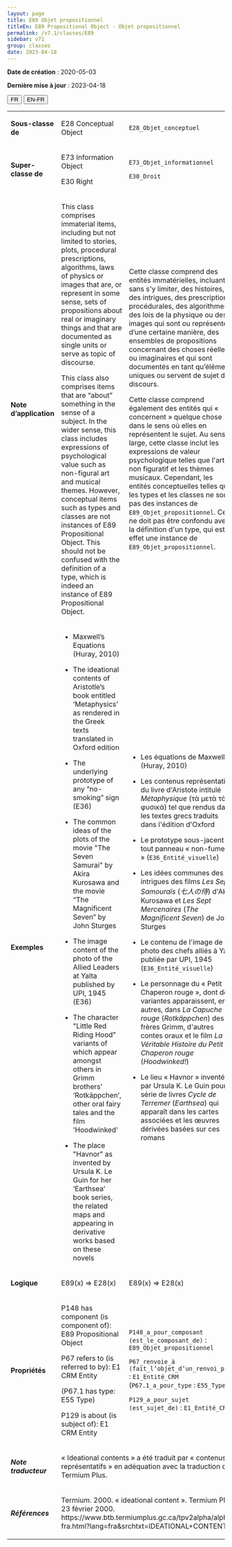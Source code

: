 ```yaml
---
layout: page
title: E89 Objet propositionnel
titleEn: E89 Propositional Object - Objet propositionnel
permalink: /v7.1/classes/E89
sidebar: v71
group: classes
date: 2023-04-18
---
```


**Date de création** : 2020-05-03

**Dernière mise à jour** : 2023-04-18

<div class="lang-buttons">
  <button id="fr" class="activate">FR</button>
  <button id="en-fr">EN-FR</button>
</div>

<table>
<tbody>
<tr>
<td><strong>Sous-classe de</strong></td>
<td class="en">
<p>E28 Conceptual Object</p>
</td>
<td>
<p><code class="language-plaintext highlighter-rouge">E28_Objet_conceptuel</code></p>
</td>
</tr>
<tr>
<td><strong>Super-classe de</strong></td>
<td class="en">
<p>E73 Information Object<strong></strong></p>
<p>E30 Right</p>
</td>
<td>
<p><code class="language-plaintext highlighter-rouge">E73_Objet_informationnel</code></p>
<p><code class="language-plaintext highlighter-rouge">E30_Droit</code></p>
</td>
</tr>
<tr>
<td><strong>Note d’application</strong></td>
<td class="en">
<p>This class comprises immaterial items, including but not limited to stories, plots, procedural prescriptions, algorithms, laws of physics or images that are, or represent in some sense, sets of propositions about real or imaginary things and that are documented as single units or serve as topic of discourse. <strong></strong></p>
<p>This class also comprises items that are “about” something in the sense of a subject. In the wider sense, this class includes expressions of psychological value such as non-figural art and musical themes. However, conceptual items such as types and classes are not instances of E89 Propositional Object. This should not be confused with the definition of a type, which is indeed an instance of E89 Propositional Object.</p>
</td>
<td>
<p>Cette classe comprend des entités immatérielles, incluant, sans s'y limiter, des histoires, des intrigues, des prescriptions procédurales, des algorithmes, des lois de la physique ou des images qui sont ou représentent, d’une certaine manière, des ensembles de propositions concernant des choses réelles ou imaginaires et qui sont documentés en tant qu’éléments uniques ou servent de sujet de discours.</p>
<p>Cette classe comprend également des entités qui « concernent » quelque chose dans le sens où elles en représentent le sujet. Au sens large, cette classe inclut les expressions de valeur psychologique telles que l'art non figuratif et les thèmes musicaux. Cependant, les entités conceptuelles telles que les types et les classes ne sont pas des instances de <code class="language-plaintext highlighter-rouge">E89_Objet_propositionnel</code>. Cela ne doit pas être confondu avec la définition d'un type, qui est en effet une instance de <code class="language-plaintext highlighter-rouge">E89_Objet_propositionnel</code>.</p>
</td>
</tr>
<tr>
<td><strong>Exemples</strong></td>
<td class="en">
<ul>
<li><p>Maxwell’s Equations (Huray, 2010)</p>
</li>
<li><p>The ideational contents of Aristotle’s book entitled ‘Metaphysics’ as rendered in the Greek texts translated in Oxford edition</p>
</li>
<li><p>The underlying prototype of any “no-smoking” sign (E36)</p>
</li>
<li><p>The common ideas of the plots of the movie "The Seven Samurai" by Akira Kurosawa and the movie “The Magnificent Seven” by John Sturges</p>
</li>
<li><p>The image content of the photo of the Allied Leaders at Yalta published by UPI, 1945 (E36)</p>
</li>
<li><p>The character "Little Red Riding Hood" variants of which appear amongst others in Grimm brothers’ ‘Rotkäppchen’, other oral fairy tales and the film 'Hoodwinked' </p>
</li>
<li><p>The place "Havnor" as invented by Ursula K. Le Guin for her ‘Earthsea’ book series, the related maps and appearing in derivative works based on these novels </p>
</li>
</ul>
</td>
<td>
<ul>
<li><p>Les équations de Maxwell (Huray, 2010)</p>
</li>
<li><p>Les contenus représentatifs du livre d'Aristote intitulé <em>Métaphysique</em> (τὰ μετὰ τὰ φυσικά) tel que rendus dans les textes grecs traduits dans l'édition d'Oxford</p>
</li>
<li><p>Le prototype sous-jacent de tout panneau « non-fumeur » (<code class="language-plaintext highlighter-rouge">E36_Entité_visuelle</code>)</p>
</li>
<li><p>Les idées communes des intrigues des films <em>Les Sept Samouraïs </em>(<em>七人の侍</em>) d'Akira Kurosawa et <em>Les Sept Mercenaires</em> (<em>The Magnificent Seven</em>) de John Sturges</p>
</li>
<li><p>Le contenu de l'image de la photo des chefs alliés à Yalta publiée par UPI, 1945 (<code class="language-plaintext highlighter-rouge">E36_Entité_visuelle</code>)</p>
</li>
<li><p>Le personnage du « Petit Chaperon rouge », dont des variantes apparaissent, entre autres, dans <em>La Capuche rouge</em> (<em>Rotkäppchen</em>) des frères Grimm, d'autres contes oraux et le film <em>La Véritable Histoire du Petit Chaperon rouge</em> (<em>Hoodwinked!</em>)</p>
</li>
<li><p>Le lieu « Havnor » inventé par Ursula K. Le Guin pour sa série de livres <em>Cycle de Terremer</em> (<em>Earthsea</em>) qui apparaît dans les cartes associées et les œuvres dérivées basées sur ces romans</p>
</li>
</ul>
</td>
</tr>
<tr>
<td><strong>Logique</strong></td>
<td class="en">
<p>E89(x) ⇒ E28(x)</p>
</td>
<td>
<p>E89(x) ⇒ E28(x)</p>
</td>
</tr>
<tr>
<td><strong>Propriétés</strong></td>
<td class="en">
<p>P148 has component (is component of): E89 Propositional Object<strong></strong></p>
<p>P67 refers to (is referred to by): E1 CRM Entity<strong></strong></p>
<p>(P67.1 has type: E55 Type)<strong></strong></p>
<p>P129 is about (is subject of): E1 CRM Entity</p>
</td>
<td>
<p><code class="language-plaintext highlighter-rouge">P148_a_pour_composant (est_le_composant_de)</code> : <code class="language-plaintext highlighter-rouge">E89_Objet_propositionnel</code></p>
<p><code class="language-plaintext highlighter-rouge">P67_renvoie_à (fait_l’objet_d’un_renvoi_par)</code> : <code class="language-plaintext highlighter-rouge">E1_Entité_CRM</code> (<code class="language-plaintext highlighter-rouge">P67.1_a_pour_type</code> : <code class="language-plaintext highlighter-rouge">E55_Type</code>)</p>
<p><code class="language-plaintext highlighter-rouge">P129_a_pour_sujet (est_sujet_de)</code> : <code class="language-plaintext highlighter-rouge">E1_Entité_CRM</code></p>
</td>
</tr>
<tr>
<td><strong><em>Note traducteur</em></strong></td>
<td colspan="2">
<p>« Ideational contents »  a été traduit par « contenus représentatifs » en adéquation avec la traduction de Termium Plus. </p>
</td>
</tr>
<tr>
<td><strong><em>Références</em></strong></td>
<td colspan="2">
<p>Termium. 2000. « ideational content ». Termium Plus. 23 février 2000. https://www.btb.termiumplus.gc.ca/tpv2alpha/alpha-fra.html?lang=fra&srchtxt=IDEATIONAL+CONTENT</p>
</td>
</tr>
</tbody>
</table>

				